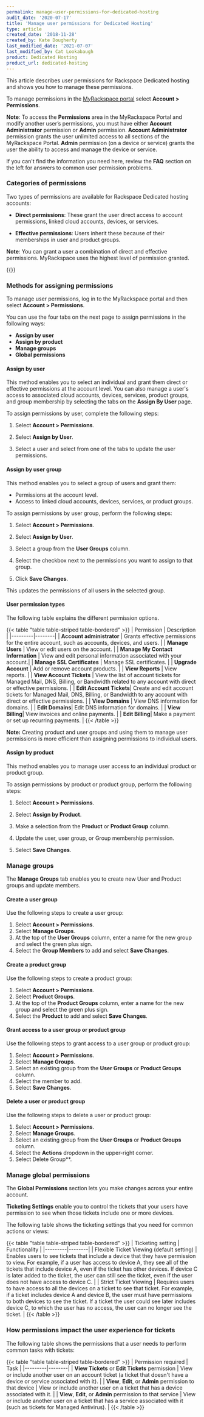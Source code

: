 ```yaml
---
permalink: manage-user-permissions-for-dedicated-hosting
audit_date: '2020-07-17'
title: 'Manage user permissions for Dedicated Hosting'
type: article
created_date: '2018-11-28'
created_by: Kate Dougherty
last_modified_date: '2021-07-07'
last_modified_by: Cat Lookabaugh
product: Dedicated Hosting
product_url: dedicated-hosting
---
```


This article describes user permissions for Rackspace Dedicated hosting and
shows you how to manage these permissions.

To manage permissions in the [MyRackspace
portal](https://login.rackspace.com) select **Account > Permissions**.

**Note**: To access the **Permissions** area in the MyRackspace Portal and
modify another user’s permissions, you must have either **Account Administrator**
permission or **Admin** permission. **Account Administrator** permission grants
the user unlimited access to all sections of the MyRackspace Portal. **Admin**
permission (on a device or service) grants the user the ability to access and
manage the device or service.

If you can't find the information you need here, review the **FAQ** section on
the left for answers to common user permission problems.

### Categories of permissions

Two types of permissions are available for Rackspace Dedicated hosting
accounts:

- **Direct permissions**: These grant the user direct access to
  account permissions, linked cloud accounts, devices, or services.

- **Effective permissions**: Users inherit these because of their
  memberships in user and product groups.

**Note**: You can grant a user a combination of direct and effective
permissions. MyRackspace uses the highest level of permission granted.

{{<image src="photo_1.png" alt="" title="">}}

### Methods for assigning permissions

To manage user permissions, log in to the MyRackspace
portal and then select **Account > Permissions**.

You can use the four tabs on the next page to assign permissions in the following ways:

- **Assign by user**
- **Assign by product**
- **Manage groups**
- **Global permissions**

#### Assign by user

This method enables you to select an individual and grant them direct or effective
permissions at the account level. You can also manage a user's access to associated
cloud accounts, devices, services, product groups, and group membership by
selecting the tabs on the **Assign By User** page.

To assign permissions by user, complete the following steps:

1. Select **Account > Permissions**.

2. Select **Assign by User**.

3. Select a user and select from one of the tabs to update the user permissions.

#### Assign by user group

This method enables you to select a group of users and grant them:

- Permissions at the account level.
- Access to linked cloud accounts, devices, services, or product groups.

To assign permissions by user group, perform the following steps:

1. Select **Account > Permissions**.

2. Select **Assign by User**.

3. Select a group from the **User Groups** column.

4. Select the checkbox next to the permissions you want to assign to that group.

5. Click **Save Changes**.

This updates the permissions of all users in the selected group.

#### User permission types

The following table explains the different
permission options.

{{< table "table  table-striped table-bordered" >}}
| Permission | Description |
|---------|--------|
| <b>Account administrator</b> | Grants effective permissions for the entire account, such as accounts, devices, and users. |
| <b>Manage Users</b> | View or edit users on the account. |
| <b>Manage My Contact Information</b> | View and edit personal information associated with your account.|
| <b>Manage SSL Certificates</b> | Manage SSL certificates.     |
| <b>Upgrade Account</b> | Add or remove account products.   |
| <b>View Reports</b> | View reports.    |
| <b>View Account Tickets</b> | View the list of account tickets for Managed Mail, DNS, Billing, or Bandwidth related to any account with direct or effective permissions. |
| <b>Edit Account Tickets</b>| Create and edit account tickets for Managed Mail, DNS, Billing, or Bandwidth to any account with direct or effective permissions.  |
| <b>View Domains</b> | View DNS information for domains.  |
| <b>Edit Domains</b>|  Edit DNS information for domains. |
| <b>View Billing</b>| View invoices and online payments. |
| <b>Edit Billing</b>| Make a payment or set up recurring payments. |
{{< /table >}}

**Note:** Creating product and user groups and using them to manage user
permissions is more efficient than assigning permissions to individual users.

#### Assign by product

This method enables you to manage user access to an individual product or product
group.

To assign permissions by product or product group, perform the following steps:

1. Select **Account > Permissions**.

2. Select **Assign by Product**.

3. Make a selection from the **Product** or **Product Group** column.

4. Update the user, user group, or Group membership permission.

5. Select **Save Changes**.

### Manage groups

The **Manage Groups** tab enables you to create new User and Product groups and
update members.

#### Create a user group

Use the following steps to create a user group:

1. Select **Account > Permissions**.
2. Select **Manage Groups**.
3. At the top of the **User Groups** column, enter a name for the new group and
   select the green plus sign.
4. Select the **Group Members** to add and select **Save Changes**.

#### Create a product group

Use the following steps to create a product group:

1. Select **Account > Permissions**.
2. Select **Product Groups**.
3. At the top of the **Product Groups** column, enter a name for the new group
   and select the green plus sign.
4. Select the **Product** to add and select **Save Changes**.

#### Grant access to a user group or product group

Use the following steps to grant access to a user group or product group:

1. Select **Account > Permissions**.
2. Select **Manage Groups**.
3. Select an existing group from the **User Groups** or **Product Groups** column.
4. Select the member to add.
5. Select **Save Changes**.

#### Delete a user or product group

Use the following steps to delete a user or product group:

1. Select **Account > Permissions**.
2. Select **Manage Groups**.
3. Select an existing group from the **User Groups** or **Product Groups** column.
4. Select the **Actions** dropdown in the upper-right corner.
5. Select Delete Group**.

### Manage global permissions

The **Global Permissions** section lets you make changes across your
entire account.

**Ticketing Settings** enable you to control the tickets that your users have
permission to see when those tickets include one or more devices.

The following table shows the ticketing settings that you need for common
actions or views:

{{< table "table  table-striped table-bordered" >}}
| Ticketing setting  | Functionality |
|---------|--------|
| Flexible Ticket Viewing (default setting)     | Enables users to see tickets that include a device that they have permission to view. For example, if a user has access to device A, they see all of the tickets that include device A, even if the ticket has other devices. If device C is later added to the ticket, the user can still see the ticket, even if the user does not have access to device C.    |
| Strict Ticket Viewing     | Requires users to have access to all the devices on a ticket to see that ticket. For example, if a ticket includes device A and device B, the user must have permissions to both devices to see the ticket. If a ticket the user could see later includes device C, to which the user has no access, the user can no longer see the ticket.   |
{{< /table >}}

### How permissions impact the user experience for tickets

The following table shows the permissions that a user needs to perform common
tasks with tickets:

{{< table "table  table-striped table-bordered" >}}
| Permission required  | Task |
|---------|--------|
| <b>View Tickets</b> or <b>Edit Tickets</b> permission   | View or include another user on an account ticket (a ticket that doesn't have a device or service associated with it).   |
| <b>View</b>, <b>Edit</b>, or <b>Admin</b> permission to that device   | View or include another user on a ticket that has a device associated with it.   |
| <b>View</b>, <b>Edit</b>, or <b>Admin</b> permission to that service   | View or include another user on a ticket that has a service associated with it (such as tickets for Managed Antivirus).   |
{{< /table >}}
